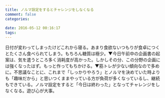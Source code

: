 ```yaml
---
title: ノルマ設定をするとチャレンジをしなくなる
comment: false
categories:
   
date: 2016-05-12 00:16:17
tags:
---
```


日付が変わってしまったけどこれから寝る。あまり食欲ないつもりが食卓につくとたくさん食べられてしまう。もちろん糖質は極少。▼今日午前中の企画書の起案は、気を遣うところ多く消耗度が高かった。しかしその分、この分野の企画には強くなったはず。もっと作ってもちかける。▼筋トレが少ない傾向なので多めに。不思議なことに、これまで「しっかりやろう」とノルマを決めていた時よりも「趣味だから」と思いつくままやっている方が負荷が多くなっているし、継続もできている。ノルマ設定をすると「今日は終わった」となってチャレンジをしなくなる。遊び心が大事。